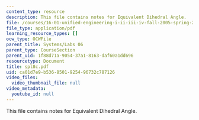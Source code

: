 ```yaml
---
content_type: resource
description: This file contains notes for Equivalent Dihedral Angle.
file: /courses/16-01-unified-engineering-i-ii-iii-iv-fall-2005-spring-2006/ca01d7e9b5368501925496732c787126_spl8c.pdf
file_type: application/pdf
learning_resource_types: []
ocw_type: OCWFile
parent_title: Systems/Labs 06
parent_type: CourseSection
parent_uid: 1f88d71a-9054-37a1-8163-daf60a1dd696
resourcetype: Document
title: spl8c.pdf
uid: ca01d7e9-b536-8501-9254-96732c787126
video_files:
  video_thumbnail_file: null
video_metadata:
  youtube_id: null
---
```

This file contains notes for Equivalent Dihedral Angle.
